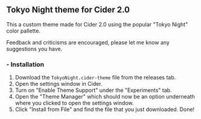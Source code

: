 ## Tokyo Night theme for Cider 2.0

This a custom theme made for Cider 2.0 using the popular "Tokyo Night" color pallette.

Feedback and criticisms are encouraged, please let me know any suggestions you have.

### - Installation
1. Download the `TokyoNight.cider-theme` file from the releases tab.
2. Open the settings window in Cider.
3. Turn on "Enable Theme Support" under the "Experiments" tab.
4. Open the "Theme Manager" which should now be an option underneath where you clicked to open the settings window.
5. Click "Install from File" and find the file that you just downloaded. Done!
